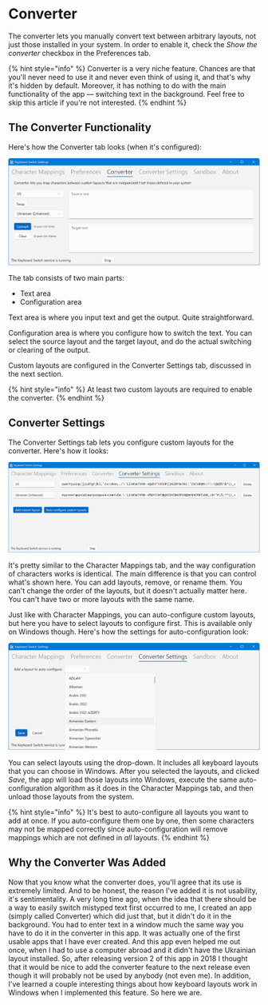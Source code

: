 # Converter

The converter lets you manually convert text between arbitrary layouts, not just those installed in your system. In order to enable it, check the _Show the converter_ checkbox in the Preferences tab.

{% hint style="info" %}
Converter is a very niche feature. Chances are that you'll never need to use it and never even think of using it, and that's why it's hidden by default. Moreover, it has nothing to do with the main functionality of the app — switching text in the background. Feel free to skip this article if you're not interested.
{% endhint %}

## The Converter Functionality

Here's how the Converter tab looks (when it's configured):

![The converter tab](../.gitbook/assets/v4.0-screen-converter.png)

The tab consists of two main parts:

* Text area
* Configuration area

Text area is where you input text and get the output. Quite straightforward.

Configuration area is where you configure how to switch the text. You can select the source layout and the target layout, and do the actual switching or clearing of the output.

Custom layouts are configured in the Converter Settings tab, discussed in the next section.

{% hint style="info" %}
At least two custom layouts are required to enable the converter.
{% endhint %}

## Converter Settings

The Converter Settings tab lets you configure custom layouts for the converter. Here's how it looks:

![The converter settings tab](../.gitbook/assets/v4.0-screen-converter-settings-main.png)

It's pretty similar to the Character Mappings tab, and the way configuration of characters works is identical. The main difference is that you can control what's shown here. You can add layouts, remove, or rename them. You can't change the order of the layouts, but it doesn't actually matter here. You can't have two or more layouts with the same name.

Just like with Character Mappings, you can auto-configure custom layouts, but here you have to select layouts to configure first. This is available only on Windows though. Here's how the settings for auto-configuration look:

![The settings for converter auto-configuration](../.gitbook/assets/v4.0-screen-converter-settings-config.png)

You can select layouts using the drop-down. It includes all keyboard layouts that you can choose in Windows. After you selected the layouts, and clicked _Save_, the app will load those layouts into Windows, execute the same auto-configuration algorithm as it does in the Character Mappings tab, and then unload those layouts from the system.

{% hint style="info" %}
It's best to auto-configure all layouts you want to add at once. If you auto-configure them one by one, then some characters may not be mapped correctly since auto-configuration will remove mappings which are not defined in _all_ layouts.
{% endhint %}

## Why the Converter Was Added

Now that you know what the converter does, you'll agree that its use is extremely limited. And to be honest, the reason I've added it is not usability, it's sentimentality. A very long time ago, when the idea that there should be a way to easily switch mistyped text first occurred to me, I created an app (simply called Converter) which did just that, but it didn't do it in the background. You had to enter text in a window much the same way you have to do it in the converter in this app. It was actually one of the first usable apps that I have ever created. And this app even helped me out once, when I had to use a computer abroad and it didn't have the Ukrainian layout installed. So, after releasing version 2 of this app in 2018 I thought that it would be nice to add the converter feature to the next release even though it will probably not be used by anybody (not even me). In addition, I've learned a couple interesting things about how keyboard layouts work in Windows when I implemented this feature. So here we are.
